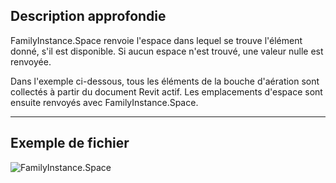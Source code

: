 ## Description approfondie
FamilyInstance.Space renvoie l'espace dans lequel se trouve l'élément donné, s'il est disponible. Si aucun espace n'est trouvé, une valeur nulle est renvoyée.

Dans l'exemple ci-dessous, tous les éléments de la bouche d'aération sont collectés à partir du document Revit actif. Les emplacements d'espace sont ensuite renvoyés avec FamilyInstance.Space.
___
## Exemple de fichier

![FamilyInstance.Space](./Revit.Elements.FamilyInstance.Space_img.jpg)
